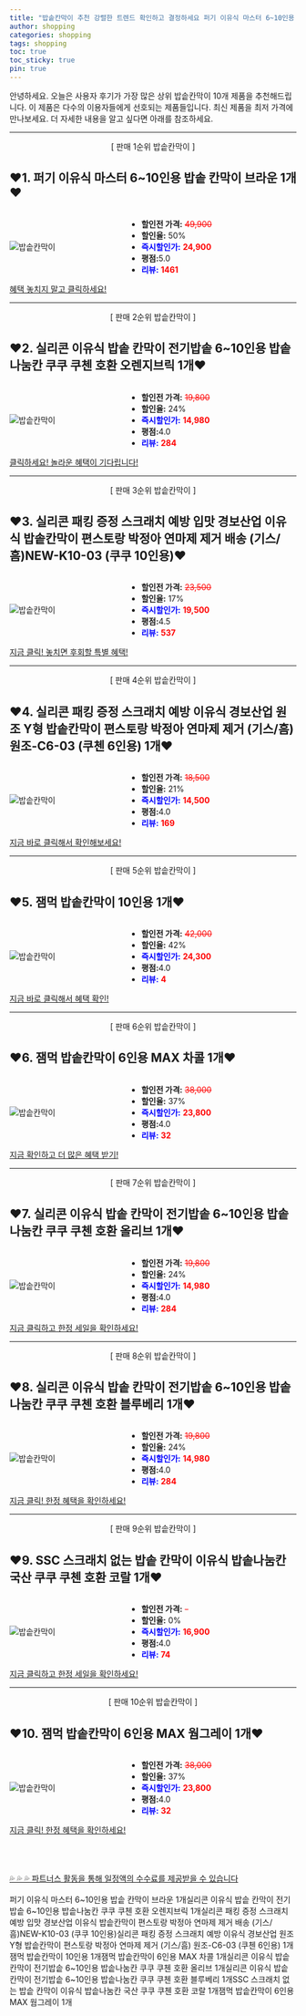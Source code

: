 ```yaml
---
title: "밥솥칸막이 추천 강렬한 트렌드 확인하고 결정하세요 퍼기 이유식 마스터 6~10인용 밥솥"
author: shopping
categories: shopping
tags: shopping
toc: true
toc_sticky: true
pin: true
---
```

안녕하세요. 오늘은 사용자 후기가 가장 많은 상위 밥솥칸막이 10개 제품을 추천해드립니다. 이 제품은 다수의 이용자들에게 선호되는 제품들입니다. 최신 제품을 최저 가격에 만나보세요. 더 자세한 내용을 알고 싶다면 아래를 참조하세요.

---
<p class="toplist" style="margin: 0 auto; display: block; width: fit-content;">[ 판매 1순위 밥솥칸막이 ]</p>

<h2><strong>❤️1. 퍼기 이유식 마스터 6~10인용 밥솥 칸막이 브라운 1개❤️</strong></h2>

<div style="display: flex; align-items: center;">
    <div style="flex: 0.4;">
        <img src="https://thumbnail10.coupangcdn.com/thumbnails/remote/230x230ex/image/retail/images/2007933657988593-d7d621d6-eade-4e3a-8112-ba48cf797b68.jpg" alt="밥솥칸막이" style="max-width: 100%;">
    </div>
    <div style="flex: 0.6; margin-left: 10px;">
        <ul>
            <li><strong>할인전 가격:</strong> <del style="color: red;">49,900</del></li>
            <li><strong>할인율:</strong> 50%</li>
            <li><span style='color:blue'><strong>즉시할인가:</strong></span> <span style='color:red'><strong>24,900</strong></span></li>
            <li><strong>평점:</strong>5.0</li>
            <li><span style='color:blue'><strong>리뷰:</strong></span> <span style='color:red'><strong>1461</strong></span></li>
        </ul>
    </div>
</div>
<div class="center">
    <a href="https://selin100587001.github.io?lptag=AF9450613&subid=githubio&pageKey=7240693936&traceid=V0-153&itemId=18396570811&vendorItemId=85539499262" class="myButton">
        혜택 놓치지 말고 클릭하세요!
    </a>
</div>


---
<p class="toplist" style="margin: 0 auto; display: block; width: fit-content;">[ 판매 2순위 밥솥칸막이 ]</p>

<h2><strong>❤️2. 실리콘 이유식 밥솥 칸막이 전기밥솥 6~10인용 밥솥나눔칸 쿠쿠 쿠첸 호환 오렌지브릭 1개❤️</strong></h2>

<div style="display: flex; align-items: center;">
    <div style="flex: 0.4;">
        <img src="https://thumbnail10.coupangcdn.com/thumbnails/remote/230x230ex/image/vendor_inventory/732d/569b3747ff816bd59d8b8ecdce0c8ea5163fcac2e3178b50fcd28a73bf32.jpg" alt="밥솥칸막이" style="max-width: 100%;">
    </div>
    <div style="flex: 0.6; margin-left: 10px;">
        <ul>
            <li><strong>할인전 가격:</strong> <del style="color: red;">19,800</del></li>
            <li><strong>할인율:</strong> 24%</li>
            <li><span style='color:blue'><strong>즉시할인가:</strong></span> <span style='color:red'><strong>14,980</strong></span></li>
            <li><strong>평점:</strong>4.0</li>
            <li><span style='color:blue'><strong>리뷰:</strong></span> <span style='color:red'><strong>284</strong></span></li>
        </ul>
    </div>
</div>
<div class="center">
    <a href="https://selin100587001.github.io?lptag=AF9450613&subid=githubio&pageKey=7294564808&traceid=V0-153&itemId=18651852642&vendorItemId=85786693029" class="myButton">
        클릭하세요! 놀라운 혜택이 기다립니다!
    </a>
</div>


---
<p class="toplist" style="margin: 0 auto; display: block; width: fit-content;">[ 판매 3순위 밥솥칸막이 ]</p>

<h2><strong>❤️3. 실리콘 패킹 증정 스크래치 예방 입맛 경보산업 이유식 밥솥칸막이 편스토랑 박정아 연마제 제거 배송 (기스/흠)NEW-K10-03 (쿠쿠 10인용)❤️</strong></h2>

<div style="display: flex; align-items: center;">
    <div style="flex: 0.4;">
        <img src="https://thumbnail8.coupangcdn.com/thumbnails/remote/230x230ex/image/vendor_inventory/5af7/cc295322e7f56efdf13847aa2c98dba28341a8e89648bcc536e49564e176.jpg" alt="밥솥칸막이" style="max-width: 100%;">
    </div>
    <div style="flex: 0.6; margin-left: 10px;">
        <ul>
            <li><strong>할인전 가격:</strong> <del style="color: red;">23,500</del></li>
            <li><strong>할인율:</strong> 17%</li>
            <li><span style='color:blue'><strong>즉시할인가:</strong></span> <span style='color:red'><strong>19,500</strong></span></li>
            <li><strong>평점:</strong>4.5</li>
            <li><span style='color:blue'><strong>리뷰:</strong></span> <span style='color:red'><strong>537</strong></span></li>
        </ul>
    </div>
</div>
<div class="center">
    <a href="https://selin100587001.github.io?lptag=AF9450613&subid=githubio&pageKey=5830060408&traceid=V0-153&itemId=10086222984&vendorItemId=71656139597" class="myButton">
        지금 클릭! 놓치면 후회할 특별 혜택!
    </a>
</div>


---
<p class="toplist" style="margin: 0 auto; display: block; width: fit-content;">[ 판매 4순위 밥솥칸막이 ]</p>

<h2><strong>❤️4. 실리콘 패킹 증정 스크래치 예방 이유식 경보산업 원조 Y형 밥솥칸막이 편스토랑 박정아 연마제 제거 (기스/흠) 원조-C6-03 (쿠첸 6인용) 1개❤️</strong></h2>

<div style="display: flex; align-items: center;">
    <div style="flex: 0.4;">
        <img src="https://thumbnail7.coupangcdn.com/thumbnails/remote/230x230ex/image/vendor_inventory/e5e0/baf3c8888def39da317aa07e5dd344bcc20fa2128d0799b726b1c2f24b6a.jpg" alt="밥솥칸막이" style="max-width: 100%;">
    </div>
    <div style="flex: 0.6; margin-left: 10px;">
        <ul>
            <li><strong>할인전 가격:</strong> <del style="color: red;">18,500</del></li>
            <li><strong>할인율:</strong> 21%</li>
            <li><span style='color:blue'><strong>즉시할인가:</strong></span> <span style='color:red'><strong>14,500</strong></span></li>
            <li><strong>평점:</strong>4.0</li>
            <li><span style='color:blue'><strong>리뷰:</strong></span> <span style='color:red'><strong>169</strong></span></li>
        </ul>
    </div>
</div>
<div class="center">
    <a href="https://selin100587001.github.io?lptag=AF9450613&subid=githubio&pageKey=5830137733&traceid=V0-153&itemId=10086554827&vendorItemId=71655458279" class="myButton">
        지금 바로 클릭해서 확인해보세요!
    </a>
</div>


---
<p class="toplist" style="margin: 0 auto; display: block; width: fit-content;">[ 판매 5순위 밥솥칸막이 ]</p>

<h2><strong>❤️5. 잼먹 밥솥칸막이 10인용 1개❤️</strong></h2>

<div style="display: flex; align-items: center;">
    <div style="flex: 0.4;">
        <img src="https://thumbnail8.coupangcdn.com/thumbnails/remote/230x230ex/image/retail/images/2023/04/10/17/0/d72e6b8b-06ee-4ccf-9a59-ae58f86ed9fe.jpg" alt="밥솥칸막이" style="max-width: 100%;">
    </div>
    <div style="flex: 0.6; margin-left: 10px;">
        <ul>
            <li><strong>할인전 가격:</strong> <del style="color: red;">42,000</del></li>
            <li><strong>할인율:</strong> 42%</li>
            <li><span style='color:blue'><strong>즉시할인가:</strong></span> <span style='color:red'><strong>24,300</strong></span></li>
            <li><strong>평점:</strong>4.0</li>
            <li><span style='color:blue'><strong>리뷰:</strong></span> <span style='color:red'><strong>4</strong></span></li>
        </ul>
    </div>
</div>
<div class="center">
    <a href="https://selin100587001.github.io?lptag=AF9450613&subid=githubio&pageKey=7415077087&traceid=V0-153&itemId=18480472936&vendorItemId=85620280767" class="myButton">
        지금 바로 클릭해서 혜택 확인!
    </a>
</div>


---
<p class="toplist" style="margin: 0 auto; display: block; width: fit-content;">[ 판매 6순위 밥솥칸막이 ]</p>

<h2><strong>❤️6. 잼먹 밥솥칸막이 6인용 MAX 차콜 1개❤️</strong></h2>

<div style="display: flex; align-items: center;">
    <div style="flex: 0.4;">
        <img src="https://thumbnail9.coupangcdn.com/thumbnails/remote/230x230ex/image/vendor_inventory/e268/0021b4af6d820bdf06699ea476a2752927d78f05f655138ab866d43f2cbf.jpg" alt="밥솥칸막이" style="max-width: 100%;">
    </div>
    <div style="flex: 0.6; margin-left: 10px;">
        <ul>
            <li><strong>할인전 가격:</strong> <del style="color: red;">38,000</del></li>
            <li><strong>할인율:</strong> 37%</li>
            <li><span style='color:blue'><strong>즉시할인가:</strong></span> <span style='color:red'><strong>23,800</strong></span></li>
            <li><strong>평점:</strong>4.0</li>
            <li><span style='color:blue'><strong>리뷰:</strong></span> <span style='color:red'><strong>32</strong></span></li>
        </ul>
    </div>
</div>
<div class="center">
    <a href="https://selin100587001.github.io?lptag=AF9450613&subid=githubio&pageKey=7772426773&traceid=V0-153&itemId=20986951724&vendorItemId=89468273965" class="myButton">
        지금 확인하고 더 많은 혜택 받기!
    </a>
</div>


---
<p class="toplist" style="margin: 0 auto; display: block; width: fit-content;">[ 판매 7순위 밥솥칸막이 ]</p>

<h2><strong>❤️7. 실리콘 이유식 밥솥 칸막이 전기밥솥 6~10인용 밥솥나눔칸 쿠쿠 쿠첸 호환 올리브 1개❤️</strong></h2>

<div style="display: flex; align-items: center;">
    <div style="flex: 0.4;">
        <img src="https://thumbnail7.coupangcdn.com/thumbnails/remote/230x230ex/image/vendor_inventory/a497/f03380ff716ad163a3deb647bf10816848c966355bf74a99a0bb5a90b02e.jpg" alt="밥솥칸막이" style="max-width: 100%;">
    </div>
    <div style="flex: 0.6; margin-left: 10px;">
        <ul>
            <li><strong>할인전 가격:</strong> <del style="color: red;">19,800</del></li>
            <li><strong>할인율:</strong> 24%</li>
            <li><span style='color:blue'><strong>즉시할인가:</strong></span> <span style='color:red'><strong>14,980</strong></span></li>
            <li><strong>평점:</strong>4.0</li>
            <li><span style='color:blue'><strong>리뷰:</strong></span> <span style='color:red'><strong>284</strong></span></li>
        </ul>
    </div>
</div>
<div class="center">
    <a href="https://selin100587001.github.io?lptag=AF9450613&subid=githubio&pageKey=7294564808&traceid=V0-153&itemId=18651852641&vendorItemId=85786693037" class="myButton">
        지금 클릭하고 한정 세일을 확인하세요!
    </a>
</div>


---
<p class="toplist" style="margin: 0 auto; display: block; width: fit-content;">[ 판매 8순위 밥솥칸막이 ]</p>

<h2><strong>❤️8. 실리콘 이유식 밥솥 칸막이 전기밥솥 6~10인용 밥솥나눔칸 쿠쿠 쿠첸 호환 블루베리 1개❤️</strong></h2>

<div style="display: flex; align-items: center;">
    <div style="flex: 0.4;">
        <img src="https://thumbnail6.coupangcdn.com/thumbnails/remote/230x230ex/image/vendor_inventory/d742/b075639e23b308ed7924d5d638a7b00b7c62e60f0ee23a70cf538bc32545.jpg" alt="밥솥칸막이" style="max-width: 100%;">
    </div>
    <div style="flex: 0.6; margin-left: 10px;">
        <ul>
            <li><strong>할인전 가격:</strong> <del style="color: red;">19,800</del></li>
            <li><strong>할인율:</strong> 24%</li>
            <li><span style='color:blue'><strong>즉시할인가:</strong></span> <span style='color:red'><strong>14,980</strong></span></li>
            <li><strong>평점:</strong>4.0</li>
            <li><span style='color:blue'><strong>리뷰:</strong></span> <span style='color:red'><strong>284</strong></span></li>
        </ul>
    </div>
</div>
<div class="center">
    <a href="https://selin100587001.github.io?lptag=AF9450613&subid=githubio&pageKey=7294564808&traceid=V0-153&itemId=16921569465&vendorItemId=85786693033" class="myButton">
        지금 클릭! 한정 혜택을 확인하세요!
    </a>
</div>


---
<p class="toplist" style="margin: 0 auto; display: block; width: fit-content;">[ 판매 9순위 밥솥칸막이 ]</p>

<h2><strong>❤️9. SSC 스크래치 없는 밥솥 칸막이 이유식 밥솥나눔칸 국산 쿠쿠 쿠첸 호환 코랄 1개❤️</strong></h2>

<div style="display: flex; align-items: center;">
    <div style="flex: 0.4;">
        <img src="https://thumbnail7.coupangcdn.com/thumbnails/remote/230x230ex/image/vendor_inventory/2285/bbb84e4e8fd080a1f5440866d2111ade0954db5f5c95134d1b5af6837da1.jpg" alt="밥솥칸막이" style="max-width: 100%;">
    </div>
    <div style="flex: 0.6; margin-left: 10px;">
        <ul>
            <li><strong>할인전 가격:</strong> <del style="color: red;">-</del></li>
            <li><strong>할인율:</strong> 0%</li>
            <li><span style='color:blue'><strong>즉시할인가:</strong></span> <span style='color:red'><strong>16,900</strong></span></li>
            <li><strong>평점:</strong>4.0</li>
            <li><span style='color:blue'><strong>리뷰:</strong></span> <span style='color:red'><strong>74</strong></span></li>
        </ul>
    </div>
</div>
<div class="center">
    <a href="https://selin100587001.github.io?lptag=AF9450613&subid=githubio&pageKey=6458341061&traceid=V0-153&itemId=14046127616&vendorItemId=88889085180" class="myButton">
        지금 클릭하고 한정 세일을 확인하세요!
    </a>
</div>


---
<p class="toplist" style="margin: 0 auto; display: block; width: fit-content;">[ 판매 10순위 밥솥칸막이 ]</p>

<h2><strong>❤️10. 잼먹 밥솥칸막이 6인용 MAX 웜그레이 1개❤️</strong></h2>

<div style="display: flex; align-items: center;">
    <div style="flex: 0.4;">
        <img src="https://thumbnail7.coupangcdn.com/thumbnails/remote/230x230ex/image/vendor_inventory/73cf/fd1b7d9f3b5a5b8756beec26bad651b2b1ac88bb93550a0a43563848b342.jpg" alt="밥솥칸막이" style="max-width: 100%;">
    </div>
    <div style="flex: 0.6; margin-left: 10px;">
        <ul>
            <li><strong>할인전 가격:</strong> <del style="color: red;">38,000</del></li>
            <li><strong>할인율:</strong> 37%</li>
            <li><span style='color:blue'><strong>즉시할인가:</strong></span> <span style='color:red'><strong>23,800</strong></span></li>
            <li><strong>평점:</strong>4.0</li>
            <li><span style='color:blue'><strong>리뷰:</strong></span> <span style='color:red'><strong>32</strong></span></li>
        </ul>
    </div>
</div>
<div class="center">
    <a href="https://selin100587001.github.io?lptag=AF9450613&subid=githubio&pageKey=7772426773&traceid=V0-153&itemId=20986951723&vendorItemId=89468273971" class="myButton">
        지금 클릭! 한정 혜택을 확인하세요!
    </a>
</div>

<br><br><br>[💦 💦 💦 파트너스 활동을 통해 일정액의 수수료를 제공받을 수 있습니다](https://link.coupang.com/a/bcpT2c)<br><br>퍼기 이유식 마스터 6~10인용 밥솥 칸막이 브라운 1개실리콘 이유식 밥솥 칸막이 전기밥솥 6~10인용 밥솥나눔칸 쿠쿠 쿠첸 호환 오렌지브릭 1개실리콘 패킹 증정 스크래치 예방 입맛 경보산업 이유식 밥솥칸막이 편스토랑 박정아 연마제 제거 배송 (기스/흠)NEW-K10-03 (쿠쿠 10인용)실리콘 패킹 증정 스크래치 예방 이유식 경보산업 원조 Y형 밥솥칸막이 편스토랑 박정아 연마제 제거 (기스/흠) 원조-C6-03 (쿠첸 6인용) 1개잼먹 밥솥칸막이 10인용 1개잼먹 밥솥칸막이 6인용 MAX 차콜 1개실리콘 이유식 밥솥 칸막이 전기밥솥 6~10인용 밥솥나눔칸 쿠쿠 쿠첸 호환 올리브 1개실리콘 이유식 밥솥 칸막이 전기밥솥 6~10인용 밥솥나눔칸 쿠쿠 쿠첸 호환 블루베리 1개SSC 스크래치 없는 밥솥 칸막이 이유식 밥솥나눔칸 국산 쿠쿠 쿠첸 호환 코랄 1개잼먹 밥솥칸막이 6인용 MAX 웜그레이 1개